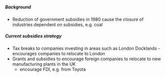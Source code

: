 ##### Background
- Reduction of government subsidies in 1980 cause the closure of industries dependent on subsidies, e.g. coal
##### Current subsidies strategy
- Tax breaks to companies investing in areas such as London Docklands - encourages companies to relocate to London
- Grants and subsidies to encourage foreign companies to relocate to new manufacturing plants in the UK
	- encourage FDI, e.g. from Toyota
